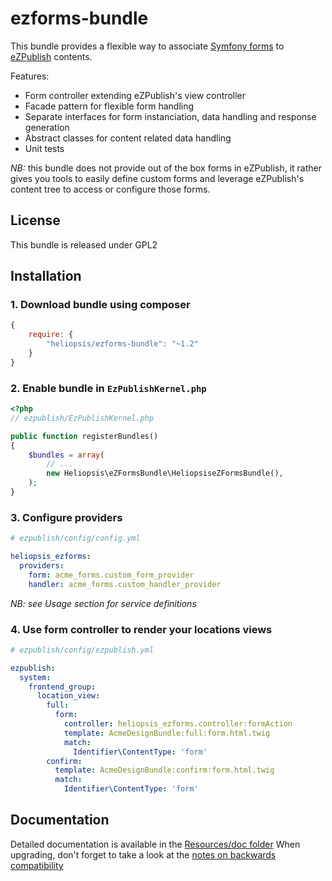 ezforms-bundle
==============

This bundle provides a flexible way to associate [Symfony forms](http://symfony.com/doc/current/book/forms.html) to [eZPublish](https://github.com/ezsystems/ezpublish-community) contents.

Features:

- Form controller extending eZPublish's view controller
- Facade pattern for flexible form handling
- Separate interfaces for form instanciation, data handling and response generation
- Abstract classes for content related data handling
- Unit tests

*NB:* this bundle does not provide out of the box forms in eZPublish, it rather gives you tools to easily define
custom forms and leverage eZPublish's content tree to access or configure those forms.


License
-------

This bundle is released under GPL2


Installation
------------

### 1. Download bundle using composer

```js
{
    require: {
        "heliopsis/ezforms-bundle": "~1.2"
    }
}
```

### 2. Enable bundle in `EzPublishKernel.php`

``` php
<?php
// ezpublish/EzPublishKernel.php

public function registerBundles()
{
    $bundles = array(
        // ...
        new Heliopsis\eZFormsBundle\HeliopsiseZFormsBundle(),
    );
}
```

### 3. Configure providers

```yaml
# ezpublish/config/config.yml

heliopsis_ezforms:
  providers:
    form: acme_forms.custom_form_provider
    handler: acme_forms.custom_handler_provider
```

*NB: see Usage section for service definitions*


### 4. Use form controller to render your locations views

```yaml
# ezpublish/config/ezpublish.yml

ezpublish:
  system:
    frontend_group:
      location_view:
        full:
          form:
            controller: heliopsis_ezforms.controller:formAction
            template: AcmeDesignBundle:full:form.html.twig
            match:
              Identifier\ContentType: 'form'
        confirm:
          template: AcmeDesignBundle:confirm:form.html.twig
          match:
            Identifier\ContentType: 'form'
```

Documentation
-------------

Detailed documentation is available in the [Resources/doc folder](/Heliopsis/eZFormsBundle/Resources/doc/00-index.md)
When upgrading, don't forget to take a look at the [notes on backwards compatibility](/Heliopsis/eZFormsBundle/Resources/doc/backwards_compatibility.md)

